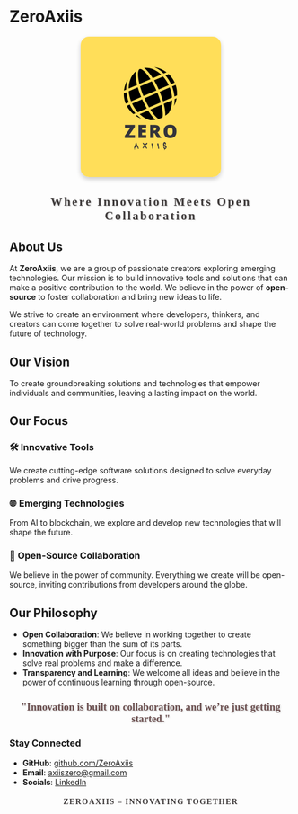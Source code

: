 # ZeroAxiis

<div align="center">
    <img src="https://github.com/zeroaxiis/.github/blob/main/logo/ZeroAxiis%20Logo-1.png" alt="ZeroAxiis Logo" width="250" style="border-radius: 15px; box-shadow: 0 4px 8px rgba(0, 0, 0, 0.2);">
</div>

<div align="center">
    <h2 style="font-family: 'Cinzel Decorative', serif; letter-spacing: 3px; color: #3e3a3a; text-shadow: 1px 1px 2px rgba(0,0,0,0.2);">Where Innovation Meets Open Collaboration</h2>
</div>

## **About Us**
At **ZeroAxiis**, we are a group of passionate creators exploring emerging technologies. Our mission is to build innovative tools and solutions that can make a positive contribution to the world. We believe in the power of **open-source** to foster collaboration and bring new ideas to life.

We strive to create an environment where developers, thinkers, and creators can come together to solve real-world problems and shape the future of technology.

## **Our Vision**
To create groundbreaking solutions and technologies that empower individuals and communities, leaving a lasting impact on the world.

## **Our Focus**

### 🛠️ **Innovative Tools**
We create cutting-edge software solutions designed to solve everyday problems and drive progress.

### 🌐 **Emerging Technologies**
From AI to blockchain, we explore and develop new technologies that will shape the future.

### 🤝 **Open-Source Collaboration**
We believe in the power of community. Everything we create will be open-source, inviting contributions from developers around the globe.

## **Our Philosophy**

- **Open Collaboration**: We believe in working together to create something bigger than the sum of its parts.
- **Innovation with Purpose**: Our focus is on creating technologies that solve real problems and make a difference.
- **Transparency and Learning**: We welcome all ideas and believe in the power of continuous learning through open-source.

<div align="center">
    <h3 style="font-family: 'Dancing Script', cursive; color: #6b4f4f; font-size: 1.3em; text-shadow: 1px 1px 3px rgba(0,0,0,0.2);">"Innovation is built on collaboration, and we’re just getting started."</h3>
</div>
 
### **Stay Connected**
- **GitHub**: [github.com/ZeroAxiis](https://github.com/ZeroAxiis)
- **Email**: axiiszero@gmail.com
- **Socials**: [LinkedIn](https://www.linkedin.com/company/105963621)

<div align="center">
    <h4 style="font-family: 'Cinzel', serif; color: #3e3a3a; letter-spacing: 1.5px; text-transform: uppercase;">ZeroAxiis – Innovating Together</h4>
</div>
